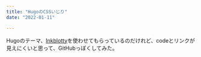 ```yaml
---
title: "HugoのCSSいじり"
date: "2022-01-11"

---
```


Hugoのテーマ、[Inkblotty](https://themes.gohugo.io/themes/inkblotty/)を使わせてもらっているのだけれど、codeとリンクが見えにくいと思って、GitHubっぽくしてみた。

